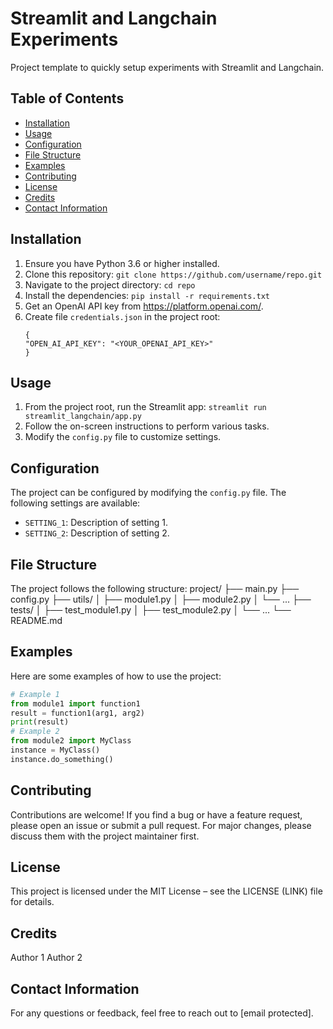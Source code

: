 # Streamlit and Langchain Experiments
Project template to quickly setup experiments with Streamlit and Langchain.

## Table of Contents
- [Installation](#installation)
- [Usage](#usage)
- [Configuration](#configuration)
- [File Structure](#file-structure)
- [Examples](#examples)
- [Contributing](#contributing)
- [License](#license)
- [Credits](#credits)
- [Contact Information](#contact-information)

## Installation
1. Ensure you have Python 3.6 or higher installed.
2. Clone this repository: `git clone https://github.com/username/repo.git`
3. Navigate to the project directory: `cd repo`
4. Install the dependencies: `pip install -r requirements.txt`
5. Get an OpenAI API key from https://platform.openai.com/.
6. Create file `credentials.json` in the project root:
    ```
    {
    "OPEN_AI_API_KEY": "<YOUR_OPENAI_API_KEY>"
    }
    ```

## Usage
1. From the project root, run the Streamlit app: `streamlit run streamlit_langchain/app.py`
2. Follow the on-screen instructions to perform various tasks.
3. Modify the `config.py` file to customize settings.

## Configuration
The project can be configured by modifying the `config.py` file. The following settings are available:
- `SETTING_1`: Description of setting 1.
- `SETTING_2`: Description of setting 2.

## File Structure
The project follows the following structure:
project/
├── main.py
├── config.py
├── utils/
│ ├── module1.py
│ ├── module2.py
│ └── ...
├── tests/
│ ├── test_module1.py
│ ├── test_module2.py
│ └── ...
└── README.md

## Examples
Here are some examples of how to use the project:
```python
# Example 1
from module1 import function1
result = function1(arg1, arg2)
print(result)
# Example 2
from module2 import MyClass
instance = MyClass()
instance.do_something()
```

## Contributing
Contributions are welcome! If you find a bug or have a feature request, please open an issue or submit a pull request. For major changes, please discuss them with the project maintainer first.

## License
This project is licensed under the MIT License – see the LICENSE (LINK) file for details.

## Credits
Author 1
Author 2

## Contact Information
For any questions or feedback, feel free to reach out to [email protected].